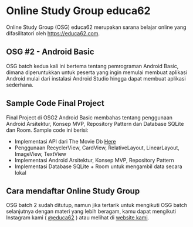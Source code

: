 # Online Study Group educa62
Online Study Group (OSG) educa62 merupakan sarana belajar online yang difasilitatori oleh https://educa62.com.
## OSG #2 - Android Basic
OSG batch kedua kali ini bertema tentang pemrograman Android Basic, dimana diperuntukkan untuk peserta yang ingin memulai membuat aplikasi Android mulai dari instalasi Android Studio hingga dapat membuat aplikasi sederhana.

## Sample Code Final Project
Final Project di OSG2 Android Basic membahas tentang penggunaan Android Arsitektur, Konsep MVP, Repository Pattern dan Database SQLite dan Room. Sample code ini berisi:
- Implementasi API dari The Movie Db <a href="https://www.themoviedb.org/">Here</a>
- Penggunaan RecyclerView, CardView, RelativeLayout, LinearLayout, ImageView, TextView
- Implementasi Android Arsitektur, Konsep MVP, Repository Pattern
- Implementasi Database SQLite + Room untuk mengambil data secara lokal

## Cara mendaftar Online Study Group
OSG batch 2 sudah ditutup, namun jika tertarik untuk mengikuti OSG batch selanjutnya dengan materi yang lebih beragam, kamu dapat mengikuti Instagram kami ( [@educa62](https://instagram.com/educa62) ) atau melihat di [website kami](https://educa62.com).
